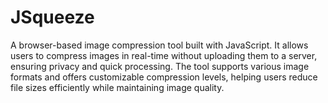 # JSqueeze
A browser-based image compression tool built with JavaScript. It allows users to compress images in real-time without uploading them to a server, ensuring privacy and quick processing. The tool supports various image formats and offers customizable compression levels, helping users reduce file sizes efficiently while maintaining image quality.
